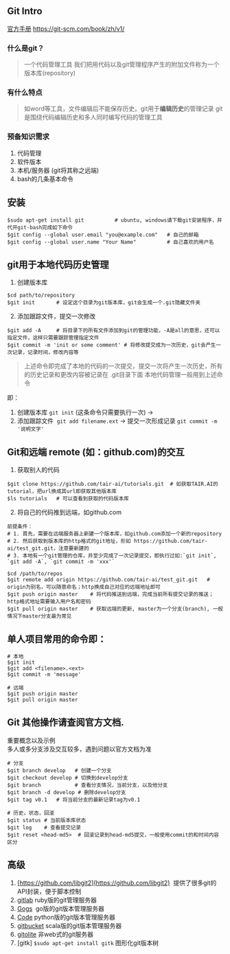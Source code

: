 ## Git Intro

[官方手册](https://git-scm.com/book/zh/v1/) https://git-scm.com/book/zh/v1/


### 什么是git？

> 一个代码管理工具
> 我们把用代码以及git管理程序产生的附加文件称为一个版本库(repository)

### 有什么特点

> 如word等工具，文件编辑后不能保存历史。git用于**编辑历史**的管理记录
> git是围绕代码编辑历史和多人同时编写代码的管理工具

### 预备知识需求

1. 代码管理
2. 软件版本
3. 本机/服务器 (git将其称之远端)
4. bash的几条基本命令

## 安装

```
$sudo apt-get install git          # ubuntu, windows请下载git安装程序，并代开git-bash完成如下命令
$git config --global user.email "you@example.com"   # 自己的邮箱
$git config --global user.name "Your Name"          # 自己喜欢的用户名
```

## git用于本地代码历史管理

1. 创建版本库

```
$cd path/to/repository
$git init       # 设定这个目录为git版本库，git会生成一个.git隐藏文件夹
```

2. 添加跟踪文件，提交一次修改
```
$git add -A     # 将目录下的所有文件添加到git的管理功能，-A是all的意思，还可以指定文件，这样只需要跟踪管理指定文件
$git commit -m 'init or some comment' # 将修改提交成为一次历史，git会产生一次记录，记录时间，修改内容等
```

> 上述命令即完成了本地的代码的一次提交，提交一次将产生一次历史，所有的历史记录和更改内容被记录在 .git目录下面
> 本地代码管理一般用到上述命令

即：

1. 创建版本库 `git init` (这条命令只需要执行一次) ->  
2. 添加跟踪文件  `git add filename.ext`  -> 提交一次形成记录 `git commit -m '说明文字'`  

## Git和远端 remote (如：github.com)的交互

1. 获取别人的代码

```
$git clone https://github.com/tair-ai/tutorials.git  # 如获取TAIR.AI的tutorial，把url换成其url即获取其他版本库
$ls tutorials   # 可以查看到获取的代码版本库
```

2. 将自己的代码推到远端，如github.com
```
前提条件： 
# 1. 首先，需要在远端服务器上新建一个版本库，如github.com添加一个新的repository
# 2. 然后获取到版本库的http格式的git地址，形如 https://github.com/tair-ai/test_git.git，注意要新建的
# 3. 本地有一个git管理的仓库，并至少完成了一次记录提交，即执行过如:`git init`, `git add -A`, `git commit -m 'xxx'`

$cd /path/to/repos
$git remote add origin https://github.com/tair-ai/test_git.git   # origin为别名，可以随意命名；http换成自己对应的远端地址即可
$git push origin master    # 将代码推送到远端，完成当前所有提交记录的推送；http格式地址需要输入用户名和密码
$git pull origin master    # 获取远端的更新, master为一个分支(branch), 一般情况下master分支最为常见
```

##  单人项目常用的命令即：

```
# 本地
$git init
$git add <filename>.<ext>
$git commit -m 'message'

# 远端
$git push origin master
$git pull origin master 
```

## Git 其他操作请查阅官方文档. 

重要概念以及示例  
多人或多分支涉及交互较多，遇到问题以官方文档为准
```
# 分支
$git branch develop   # 创建一个分支
$git checkout develop # 切换到develop分支
$git branch           # 查看分支情况，当前分支，以及他分支
$git branch -d develop # 删除develop分支
$git tag v0.1   # 将当前分支的最新记录tag为v0.1

# 历史，状态，回滚
$git status # 当前版本库状态
$git log    # 查看提交记录
$git reset <head-md5>  # 回滚记录到head-md5提交，一般使用commit的和时间内容区分
```

## 高级

1. [https://github.com/libgit2](https://github.com/libgit2)  提供了很多git的API封装，便于脚本控制  
2. [gitlab](https://github.com/gitlabhq/gitlabhq)  ruby版的git管理服务器  
3. [Gogs](https://github.com/gogits/gogs)  go版的git版本管理服务器  
4. [Code](https://github.com/douban/code)  python版的git版本管理服务器  
5. [gitbucket](https://github.com/gitbucket/gitbucket) scala版的git版本管理服务器  
6. [gitolite](https://github.com/sitaramc/gitolite) 非web式的git服务器  
7. [gitk] `$sudo apt-get install gitk` 图形化git版本树

